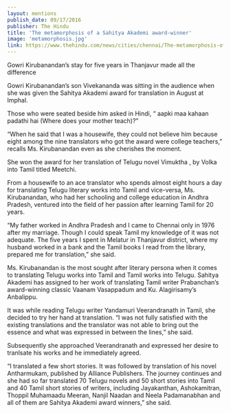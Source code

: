 ```yaml
---
layout: mentions
publish_date: 09/17/2016
publisher: The Hindu
title: 'The metamorphosis of a Sahitya Akademi award-winner'
image: 'metamorphosis.jpg'
link: https://www.thehindu.com/news/cities/chennai/The-metamorphosis-of-a-Sahitya-Akademi-award-winner/article14985072.ece
---
```

Gowri Kirubanandan’s stay for five years in Thanjavur made all the difference

Gowri Kirubanandan’s son Vivekananda was sitting in the audience when she was given the Sahitya Akademi award for translation in August at Imphal.

Those who were seated beside him asked in Hindi, “ aapki maa kahaan padathi hai (Where does your mother teach)?”

“When he said that I was a housewife, they could not believe him because eight among the nine translators who got the award were college teachers,” recalls Ms. Kirubanandan even as she cherishes the moment.

She won the award for her translation of Telugu novel Vimuktha , by Volka into Tamil titled Meetchi.

From a housewife to an ace translator who spends almost eight hours a day for translating Telugu literary works into Tamil and vice-versa, Ms. Kirubanandan, who had her schooling and college education in Andhra Pradesh, ventured into the field of her passion after learning Tamil for 20 years.

“My father worked in Andhra Pradesh and I came to Chennai only in 1976 after my marriage. Though I could speak Tamil my knowledge of it was not adequate. The five years I spent in Melatur in Thanjavur district, where my husband worked in a bank and the Tamil books I read from the library, prepared me for translation,” she said.

Ms. Kirubanandan is the most sought after literary persona when it comes to translating Telugu works into Tamil and Tamil works into Telugu. Sahitya Akademi has assigned to her work of translating Tamil writer Prabanchan’s award-winning classic Vaanam Vasappadum and Ku. Alagirisamy’s Anbalippu.

It was while reading Telugu writer Yandamuri Veerandranath in Tamil, she decided to try her hand at translation. “I was not fully satisfied with the existing translations and the translator was not able to bring out the essence and what was expressed in between the lines,” she said.

Subsequently she approached Veerandranath and expressed her desire to tranlsate his works and he immediately agreed.

“I translated a few short stories. It was followed by translation of his novel Antharmukam, published by Alliance Publishers. The journey continues and she had so far translated 70 Telugu novels and 50 short stories into Tamil and 40 Tamil short stories of writers, including Jayakanthan, Ashokamitran, Thoppil Muhamaadu Meeran, Nanjil Naadan and Neela Padamanabhan and all of them are Sahitya Akademi award winners,” she said.